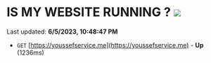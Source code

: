 # IS MY WEBSITE RUNNING ? [![](https://img.shields.io/static/v1?label=Sponsor&message=%E2%9D%A4&logo=GitHub&color=%23fe8e86)](https://github.com/sponsors/<username>)

Last updated: **6/5/2023, 10:48:47 PM**

- `GET` [https://youssefservice.me](https://youssefservice.me) - **Up** (1236ms)
